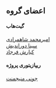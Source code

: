 ## اعضای گروه

#### گیت‌هاب
[امیرمحمد شاهمرادی](https://github.com/am-shm)
<br>
[سینا دوراندیش](https://github.com/SinaDour)
<br>
[کیارش فرجاد](https://github.com/kia-far/)

#### ریپازیتوری پروژه
[جونی منیجمنت](https://github.com/am-shm/juni_managemant)

